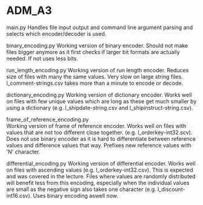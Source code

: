 # ADM_A3

main.py
    Handles file input output and command line argument parsing and selects 
    which encoder/decoder is used.

binary_encoding.py
    Working version of binary encoder.
    Should not make files bigger anymore as it first checks if larger bit 
    formats are actually needed. If not uses less bits.

run_length_encoding.py
    Working version of run length encoder.
    Reduces size of files with many the same values. Very slow on large string
    files. l_comment-strings.csv takes more than a minute to encode or decode.

dictionary_encoding.py
    Working version of dictionary encoder.
    Works well on files with few unique values which are long as these get much 
    smaller by using a dictionary (e.g. l_shipdate-string.csv and 
    l_shipinstruct-string.csv). 

frame_of_reference_encoding.py  
    Working version of frame of reference encoder.
    Works well on files with values that are not too different close together.
    (e.g. l_orderkey-int32.scv). Does not use binary encoder as it is hard to 
    differentiate between reference values and difference values that way.
    Prefixes new reference values with 'N' character.

differential_encoding.py
    Working version of differential encoder.
    Works well on files with ascending values (e.g. l_orderkey-int32.csv). This
    is expected and was covered in the lecture. Files where values are randomly
    distributed will benefit less from this encoding, especially when the 
    individual values are small as the negative sign also takes one character 
    (e.g. l_discount-int16.csv). Uses binary encoding aswell now.

